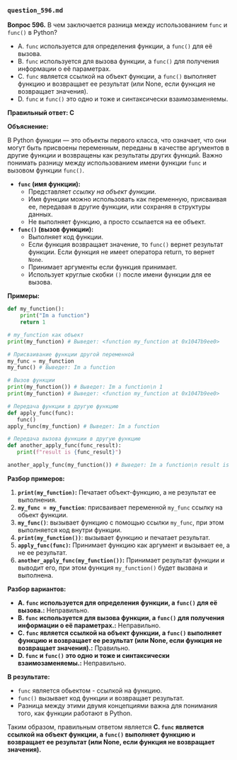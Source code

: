 ### `question_596.md`

**Вопрос 596.** В чем заключается разница между использованием `func` и `func()` в Python?

-   A. `func` используется для определения функции, а `func()` для её вызова.
-   B. `func` используется для вызова функции, а `func()` для получения информации о её параметрах.
-   C. `func` является ссылкой на объект функции, а `func()` выполняет функцию и возвращает ее результат (или None, если функция не возвращает значения).
-   D. `func` и `func()` это одно и тоже и синтаксически взаимозаменяемы.

**Правильный ответ: C**

**Объяснение:**

В Python функции — это объекты первого класса, что означает, что они могут быть присвоены переменным, переданы в качестве аргументов в другие функции и возвращены как результаты других функций. Важно понимать разницу между использованием имени функции `func` и вызовом функции `func()`.

*  **`func` (имя функции):**
   *   Представляет *ссылку на объект функции*.
   *   Имя функции можно использовать как переменную, присваивая ее, передавая в другие функции, или сохраняя в структуры данных.
   *   Не выполняет функцию, а просто ссылается на ее объект.
*  **`func()` (вызов функции):**
   *   Выполняет код функции.
   *  Если функция возвращает значение, то `func()` вернет результат функции. Если функция не имеет оператора return, то вернет `None`.
   *  Принимает аргументы если функция принимает.
    *  Использует круглые скобки `()` после имени функции для ее вызова.

**Примеры:**

```python
def my_function():
    print("Im a function")
    return 1

# my_function как объект
print(my_function) # Выведет: <function my_function at 0x1047b9ee0>

# Присваивание функции другой переменной
my_func = my_function
my_func() # Выведет: Im a function

# Вызов функции
print(my_function()) # Выведет: Im a function\n 1
print(my_function) # Выведет: <function my_function at 0x1047b9ee0>

# Передача функции в другую функцию
def apply_func(func):
   func()
apply_func(my_function) # Выведет: Im a function

# Передача вызова функции в другую функцию
def another_apply_func(func_result):
   print(f"result is {func_result}")

another_apply_func(my_function()) # Выведет: Im a function\n result is 1
```
**Разбор примеров:**

1.  **`print(my_function)`:** Печатает объект-функцию, а не результат ее выполнения.
2.  **`my_func = my_function`**:  присваивает переменной `my_func`  ссылку на обьект функции.
3.  **`my_func()`**: вызывает функцию с помощью ссылки  `my_func`, при этом выполняется код внутри функции.
4. **`print(my_function())`**: вызывает функцию и печатает результат.
5.  **`apply_func(func)`:**  Принимает функцию как аргумент и вызывает ее, а не ее результат.
6. **`another_apply_func(my_function())`:**  Принимает результат функции и выводит его, при этом функция `my_function()` будет вызвана и выполнена.

**Разбор вариантов:**
*  **A. `func` используется для определения функции, а `func()` для её вызова.:** Неправильно.
*   **B. `func` используется для вызова функции, а `func()` для получения информации о её параметрах.:** Неправильно.
*   **C. `func` является ссылкой на объект функции, а `func()` выполняет функцию и возвращает ее результат (или None, если функция не возвращает значения).:** Правильно.
*  **D. `func` и `func()` это одно и тоже и синтаксически взаимозаменяемы.:** Неправильно.

**В результате:**
*  `func` является обьектом - ссылкой на функцию.
*  `func()` вызывает код функции и возвращает результат.
*  Разница между этими двумя концепциями важна для понимания того, как функции работают в Python.

Таким образом, правильным ответом является **C. `func` является ссылкой на объект функции, а `func()` выполняет функцию и возвращает ее результат (или None, если функция не возвращает значения).**
